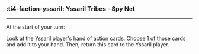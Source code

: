 ### :ti4-faction-yssaril: __Yssaril Tribes - Spy Net__

---
At the start of your turn: 

Look at the Yssaril player's hand of action cards. Choose 1 of those cards and add it to your hand. Then, return this card to the Yssaril player.